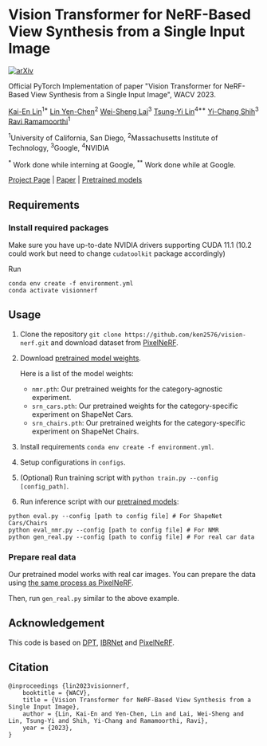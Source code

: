 # Vision Transformer for NeRF-Based View Synthesis from a Single Input Image

[![arXiv](https://img.shields.io/badge/arXiv-2207.05736-b31b1b.svg)](https://arxiv.org/abs/2207.05736)

Official PyTorch Implementation of paper "Vision Transformer for NeRF-Based View Synthesis from a Single Input Image", WACV 2023.

[Kai-En Lin](https://cseweb.ucsd.edu/~k2lin/)<sup>1*</sup>
[Lin Yen-Chen](https://yenchenlin.me/)<sup>2</sup>
[Wei-Sheng Lai](https://www.wslai.net/)<sup>3</sup>
[Tsung-Yi Lin](https://tsungyilin.info/)<sup>4**</sup>
[Yi-Chang Shih](https://www.yichangshih.com/)<sup>3</sup>
[Ravi Ramamoorthi](https://cseweb.ucsd.edu/~ravir/)<sup>1</sup>

<sup>1</sup>University of California, San Diego, <sup>2</sup>Massachusetts Institute of Technology, <sup>3</sup>Google, <sup>4</sup>NVIDIA

<sup>*</sup> Work done while interning at Google,
<sup>**</sup> Work done while at Google.


[Project Page](https://cseweb.ucsd.edu/~viscomp/projects/VisionNeRF/) | [Paper](https://arxiv.org/abs/2207.05736) | [Pretrained models]()

## Requirements

### Install required packages

Make sure you have up-to-date NVIDIA drivers supporting CUDA 11.1 (10.2 could work but need to change `cudatoolkit` package accordingly)

Run

```
conda env create -f environment.yml
conda activate visionnerf
```


## Usage

1. Clone the repository ```git clone https://github.com/ken2576/vision-nerf.git``` and download dataset from [PixelNeRF](https://github.com/sxyu/pixel-nerf#getting-the-data).

2. Download [pretrained model weights]().

    Here is a list of the model weights:

    * `nmr.pth`: Our pretrained weights for the category-agnostic experiment.
    * `srn_cars.pth`: Our pretrained weights for the category-specific experiment on ShapeNet Cars.
    * `srn_chairs.pth`: Our pretrained weights for the category-specific experiment on ShapeNet Chairs.


3. Install requirements ```conda env create -f environment.yml```.

4. Setup configurations in ```configs```.

5. (Optional) Run training script with ```python train.py --config [config_path]```.

6. Run inference script with our [pretrained models]():
```
python eval.py --config [path to config file] # For ShapeNet Cars/Chairs
python eval_nmr.py --config [path to config file] # For NMR
python gen_real.py --config [path to config file] # For real car data
```

### Prepare real data

Our pretrained model works with real car images.
You can prepare the data using [the same process as PixelNeRF](https://github.com/sxyu/pixel-nerf#real-car-images).

Then, run `gen_real.py` similar to the above example.

## Acknowledgement

This code is based on [DPT](https://github.com/isl-org/DPT), [IBRNet](https://github.com/googleinterns/IBRNet) and [PixelNeRF](https://github.com/sxyu/pixel-nerf).

## Citation
```
@inproceedings {lin2023visionnerf,
    booktitle = {WACV},
    title = {Vision Transformer for NeRF-Based View Synthesis from a Single Input Image},
    author = {Lin, Kai-En and Yen-Chen, Lin and Lai, Wei-Sheng and Lin, Tsung-Yi and Shih, Yi-Chang and Ramamoorthi, Ravi},
    year = {2023},
}
```